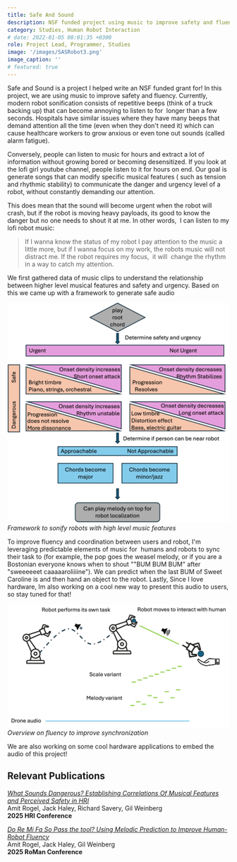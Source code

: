 ```yaml
---
title: Safe And Sound
description: NSF funded project using music to improve safety and fluency in human robot interaction
category: Studies, Human Robot Interaction
# date: 2022-01-05 08:01:35 +0300
role: Project Lead, Programmer, Studies
image: '/images/SASRobot3.png'
image_caption: ''
# featured: true
---
```


Safe and Sound is a project I helped write an NSF funded grant for! In this project, we are using music to improve safety and fluency. Currently, modern robot sonification consists of repetitive beeps (think of a truck backing up) that can become annoying to listen to for  longer than a few seconds. Hospitals have similar issues where they have many beeps that demand attention all the time (even when they don't need it) which can cause healthcare workers to grow anxious or even tone out sounds (called alarm fatigue). 

Conversely, people can listen to music for hours and extract a lot of information without growing bored or becoming desensitized. If you look at the lofi girl youtube channel, people listen to it for hours on end. Our goal is generate songs that can modify specific musical features ( such as tension and rhythmic stability) to communicate the danger and urgency level of a robot, without constantly demanding our attention.

 This does mean that the sound will become urgent when the robot will crash, but if the robot is moving heavy payloads, its good to know the danger but no one needs to shout it at me. In other words,  I can listen to my lofi robot music: 

 > If I wanna know the status of my robot I pay attention to the music a little more, but if I wanna focus on my work, the robots music will not distract me. If the robot requires my focus,  it will  change the rhythm in a way to catch my attention. 
 
 We first gathered data of music clips to understand the relationship between higher level musical features and safety and urgency. Based on this we came up with a framework to generate safe audio

<div class="gallery-box">
  <div class="gallery">
    <img src="/images/framework.png" loading="lazy" alt="Work">
  </div>
  <em>Framework to sonify robots with high level music features</em>
</div>

 To improve fluency and coordination between users and robot, I'm leveraging predictable elements of music for  humans and robots to sync their task to (for example, the pop goes the weasel melody, or if you are a Bostonian everyone knows when to shout ""BUM BUM BUM" after "sweeeeeet caaaaaroliiiine"). We can predict when the last BUM of Sweet Caroline is and then hand an object to the robot. Lastly, Since I love hardware, Im also working on a cool new way to present this audio to users, so stay tuned for that!

<div class="gallery-box">
  <div class="gallery">
    <img src="/images/FluencySystemOverview.png" loading="lazy" alt="Work">
  </div>
  <em>Overview on fluency to improve synchronization</em>
</div>

We are also working on some cool hardware applications to embed the audio of this project!

## Relevant Publications
<em><a href="https://ieeexplore.ieee.org/abstract/document/10973803?casa_token=6em6fV0E-poAAAAA:ezkieyYKESSMa2Rtl8YB4n1bjrqJiTZdP4Ypcul9xhRuBvH320iUlTiZxP6t9RgPGof1UEmM" target="_blank">What Sounds Dangerous? Establishing Correlations Of Musical Features and Perceived Safety in HRI</a></em>
<br>Amit Rogel, Jack Haley, Richard Savery, Gil Weinberg
<br><strong> 2025 HRI Conference</strong>

<em><a href="https://ieeexplore.ieee.org/abstract/document/10973803?casa_token=6em6fV0E-poAAAAA:ezkieyYKESSMa2Rtl8YB4n1bjrqJiTZdP4Ypcul9xhRuBvH320iUlTiZxP6t9RgPGof1UEmM" target="_blank">Do Re Mi Fa So Pass the tool? Using Melodic Prediction to Improve Human-Robot Fluency </a></em>
<br>Amit Rogel, Jack Haley, Gil Weinberg
<br><strong> 2025 RoMan Conference</strong>

<!-- ## Other Media
<em><a href="https://ieeexplore.ieee.org/document/10491398" target="_blank">IEEE Spectrum</a></em>
<br> Published 2024
<br><strong>IEEE highlight</strong> -->


